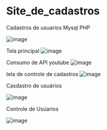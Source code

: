 # Site_de_cadastros
Cadastros de usuarios Mysql PHP

![image](https://github.com/rots1/Site_de_cadastros/assets/89531619/1b2ca009-2a53-4138-8475-eae89708ba00)

Tela principal
![image](https://github.com/rots1/Site_de_cadastros/assets/89531619/ebb6640b-276a-437d-9d80-2eb3abe474e9)

Consumo de API youtube
![image](https://github.com/rots1/Site_de_cadastros/assets/89531619/631f44bf-8090-47ff-a1c1-5e99b01b72c3)


tela de controle de cadastros
![image](https://github.com/rots1/Site_de_cadastros/assets/89531619/6da85806-7a37-46eb-8d2e-3ae44b7ef587)

Casdastro de usuários

![image](https://github.com/rots1/Site_de_cadastros/assets/89531619/86e03f8d-a210-449d-9f14-be012de6df64)

Controle de Usúarios

![image](https://github.com/rots1/Site_de_cadastros/assets/89531619/c3b5c076-eaf4-46df-9a41-5ae4081d4620)
